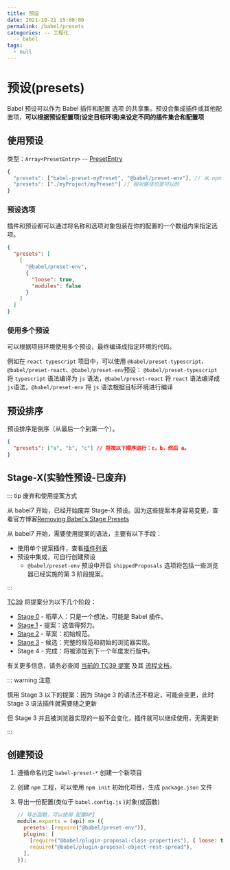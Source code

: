 ```yaml
---
title: 预设
date: 2021-10-21 15:00:00
permalink: /babel/presets
categories: -- 工程化
  -- babel
tags:
  - null
---
```


# 预设(presets)

Babel 预设可以作为 Babel 插件和配置 选项 的共享集。预设会集成插件或其他配置项，**可以根据预设配置项(设定目标环境)来设定不同的插件集合和配置项**

## 使用预设

类型：`Array<PresetEntry>` -- [PresetEntry](/babel/configOptions/#plugin-preset-entries-插件-预设-配置格式)

```js
{
  "presets": ["babel-preset-myPreset", "@babel/preset-env"], // 从 npm 中查找
  "presets": ["./myProject/myPreset"] // 相对路径也是可以的
}
```

### 预设选项

插件和预设都可以通过将名称和选项对象包装在你的配置的一个数组内来指定选项。

```json
{
  "presets": [
    [
      "@babel/preset-env",
      {
        "loose": true,
        "modules": false
      }
    ]
  ]
}
```

### 使用多个预设

可以根据项目环境使用多个预设，最终编译成指定环境的代码。

例如在 `react typescript`  项目中，可以使用 `@babel/preset-typescript`、`@babel/preset-react`、`@babel/preset-env`预设： `@babel/preset-typescript` 将 `typescript` 语法编译为 `js` 语法，`@babel/preset-react` 将 `react` 语法编译成 `js`语法，`@babel/preset-env` 将 `js` 语法根据目标环境进行编译

## 预设排序

预设排序是倒序（从最后一个到第一个）。

```json
{
  "presets": ["a", "b", "c"] // 将按以下顺序运行：c，b，然后 a。
}
```

## Stage-X(实验性预设-已废弃)

::: tip 废弃和使用提案方式

从 babel7 开始，已经开始废弃 Stage-X 预设。因为这些提案本身容易变更，查看官方博客[Removing Babel's Stage Presets](https://babeljs.io/blog/2018/07/27/removing-babels-stage-presets)

从 babel7 开始，需要使用提案的语法，主要有以下手段：

* 使用单个提案插件，查看[插件列表](https://babel.docschina.org/docs/en/plugins-list/)
* 预设中集成，可自行创建预设
  * `@babel/preset-env` 预设中开启 `shippedProposals` 选项将包括一些浏览器已经实施的第 3 阶段提案。

:::

[TC39](https://github.com/tc39) 将提案分为以下几个阶段：

- [Stage 0](https://babel.docschina.org/docs/en/babel-preset-stage-0) - 稻草人：只是一个想法，可能是 Babel 插件。
- [Stage 1](https://babel.docschina.org/docs/en/babel-preset-stage-1) - 提案：这值得努力。
- [Stage 2](https://babel.docschina.org/docs/en/babel-preset-stage-2) - 草案：初始规范。
- [Stage 3](https://babel.docschina.org/docs/en/babel-preset-stage-3) - 候选：完整的规范和初始的浏览器实现。
- Stage 4 - 完成：将被添加到下一个年度发行版中。

有关更多信息，请务必查阅 [当前的 TC39 提案](https://github.com/tc39/proposals) 及其 [流程文档](https://tc39.github.io/process-document)。

::: warning 注意

慎用 Stage 3 以下的提案：因为 Stage 3 的语法还不稳定，可能会变更，此时 Stage 3 语法插件就需要随之更新	

但 Stage 3 并且被浏览器实现的一般不会变化，插件就可以继续使用，无需更新

:::

## 创建预设

1. 遵循命名约定 `babel-preset-*` 创建一个新项目

2. 创建 `npm` 工程，可以使用 `npm init` 初始化项目，生成 `package.json` 文件

3. 导出一份配置(类似于 `babel.config.js` )对象(或函数)

   ```js
   // 导出函数，可以使用 配置API
   module.exports = (api) => ({
     presets: [require("@babel/preset-env")],
     plugins: [
       [require("@babel/plugin-proposal-class-properties"), { loose: true }],
       require("@babel/plugin-proposal-object-rest-spread"),
     ],
   });
   ```


